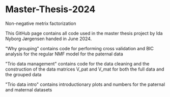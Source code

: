 # Master-Thesis-2024
Non-negative metrix factorization

This GitHub page contains all code used in the master thesis project by Ida Nyborg Jørgensen handed in June 2024.

"Why grouping" contains code for performing cross validation and BIC analysis for the regular NMF model for the paternal data

"Trio data management" contains code for the data cleaning and the construction of the data matrices V_pat and V_mat for both the full data and the grouped data

"Trio data intro" contains introductionary plots and numbers for the paternal and maternal datasets


